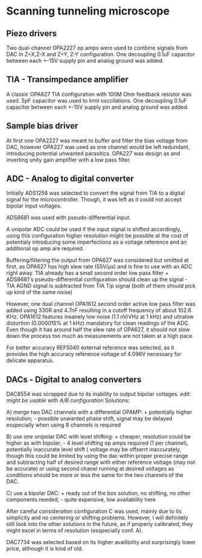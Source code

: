 # Scanning tunneling microscope

## Piezo drivers
Two dual-channel OPA2227 op amps were used to combine signals from DAC in Z+X,Z-X and Z+Y, Z-Y configuration. One decoupling 0.1uF capacitor between each +-15V supply pin and analog ground was added.

## TIA - Transimpedance amplifier
A classic OPA627 TIA configuration with 100M Ohm feedback resistor was used. 5pF capacitor was used to limit osccilations. One decoupling 0.1uF capacitor between each +-15V supply pin and analog ground was added.

## Sample bias driver
At first one OPA2227 was meant to buffer and filter the bias voltage from DAC, however OPA227 was used as one channel would be left redundant, introducing potential unwanted parasitics. OPA227 was design as and inverting unity gain amplifier with a low pass filter.

## ADC - Analog to digital converter
Initially ADS1256 was selected to convert the signal from TIA to a digital signal for the microcontroller. Though, it was left as it could not accept bipolar input voltages. 

ADS8681 was used with pseudo-differential input.

A unipolar ADC could be used if the input signal is shifted accordingly, using this configuration higher resolution might be possible at the cost of potentialy introducing some imperfections as a voltage reference and an additional op amp are required.

Buffering/filtering the output from OPA627 was considered but omitted at first, as OPA627 has high slew rate (55V/µs) and is fine to use with an ADC right away. TIA already has a small second order low pass filter + ADS8681's pseudo-differential configuration should clean up the signal - TIA AGND signal is subtracted from TIA Tip signal (both of them should pick up kind of the same noise)

However, one dual channel OPA1612 second order active low pass filter was added using 330R and 4.7nF resulting in a cutoff frequency of about 102.6 KHz. OPA1612 features insanely low noise (1.1 nV/√Hz at 1 kHz) and ultralow distortion (0.000015% at 1 kHz) mandatory for clean readings of the ADC. Even though it has around half the slew rate of OPA627, it should not slow down the process too much as measurements are not taken at a high pace.

For better accuracy REF5040 external reference was selected, as it provides the high accuracy reference voltage of 4.096V necessary for delicate apparatus.

## DACs - Digital to analog converters
DAC8554 was scrapped due to its inability to output bipolar voltages. *edit: might be usable with A/B configuration*
Solutions:

A) merge two DAC channels with a differential OPAMP: + potentially higher resolution; - possible unwanted phase shift, signal may be delayed esspecially when using 8 channels is required

B) use one unipolar DAC with level shifting: + cheaper, resolution could be higher as with bipolar; - 4 level shifting op amps required (1 per channel), potentially inaccurate level shift ( voltage may be offserrt inaccurately, though this could be limited by using the dac within proper precise range and subtracting half of desired range with either reference voltage (may not be accurate) or using second chanel running at desired voltages as conditions should be more or less the same for the two channels of the DAC.

C) use a bipolar DAC: + ready out of the box solution, no shifting, no other components needed; - quite expensive, low availability here

After careful consideration configuration C was used, mainly due to its simplicity and no centering or shifting problems. However, I will definitely still look into the other solutions in the future, as if properly calibrated, they might excel in terms of resolution (esspecially conf. A).

DAC7734 was selected based on its higher availibility and surprisingly lower price, although it is kind of old.
